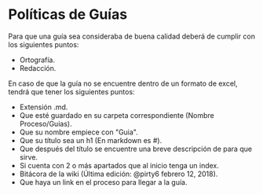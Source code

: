 # Políticas de Guías
Para que una guía sea consideraba de buena calidad deberá de cumplir con los siguientes puntos:
* Ortografía.
* Redacción.

En caso de que la guía no se encuentre dentro de un formato de excel, tendrá que tener los siguientes puntos:
* Extensión .md.
* Que esté guardado en su carpeta correspondiente (Nombre Proceso/Guias).
* Que su nombre empiece con "Guia".
* Que su título sea un h1 (En markdown es #).
* Que después del título se encuentre una breve descripción de para que sirve.
* Si cuenta con 2 o más apartados que al inicio tenga un index.
* Bitácora de la wiki (Última edición: @pirty6 febrero 12, 2018).
* Que haya un link en el proceso para llegar a la guía.
